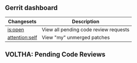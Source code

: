 Gerrit dashboard
----------------

| Changesets | Description |
| ---------- | ----------- |
| [is:open](https://gerrit.opencord.org/q/is:open) | View all pending code review requests |
| [attention:self](https://gerrit.opencord.org/q/attention:self) | View "my" unmerged patches |

VOLTHA: Pending Code Reviews
----------------------------
    